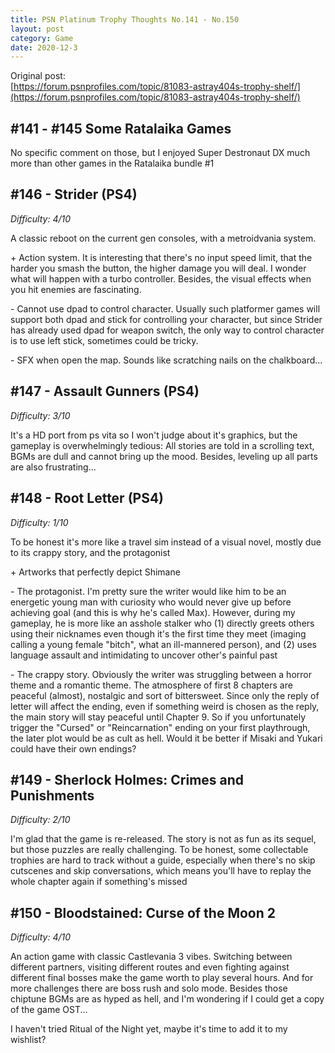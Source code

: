 ```yaml
---
title: PSN Platinum Trophy Thoughts No.141 - No.150
layout: post
category: Game
date: 2020-12-3
---
```


Original post: <br/>
[https://forum.psnprofiles.com/topic/81083-astray404s-trophy-shelf/](https://forum.psnprofiles.com/topic/81083-astray404s-trophy-shelf/)

## #141 - #145 Some Ratalaika Games

No specific comment on those, but I enjoyed Super Destronaut DX much more than other games in the Ratalaika bundle #1

## #146 - Strider (PS4)
*Difficulty: 4/10*

A classic reboot on the current gen consoles, with a metroidvania system.

\+ Action system. It is interesting that there's no input speed limit, that the harder you smash the button, the higher damage you will deal. I wonder what will happen with a turbo controller. Besides, the visual effects when you hit enemies are fascinating.

\- Cannot use dpad to control character. Usually such platformer games will support both dpad and stick for controlling your character, but since Strider has already used dpad for weapon switch, the only way to control character is to use left stick, sometimes could be tricky.

\- SFX when open the map. Sounds like scratching nails on the chalkboard...

## #147 - Assault Gunners (PS4)
*Difficulty: 3/10*

It's a HD port from ps vita so I won't judge about it's graphics, but the gameplay is overwhelmingly tedious: All stories are told in a scrolling text, BGMs are dull and cannot bring up the mood. Besides, leveling up all parts are also frustrating...

## #148 - Root Letter (PS4)
*Difficulty: 1/10*

To be honest it's more like a travel sim instead of a visual novel, mostly due to its crappy story, and the protagonist

\+ Artworks that perfectly depict Shimane

\- The protagonist. I'm pretty sure the writer would like him to be an energetic young man with curiosity who would never give up before achieving goal (and this is why he's called Max). However, during my gameplay, he is more like an asshole stalker who (1) directly greets others using their nicknames even though it's the first time they meet (imaging calling a young female "bitch", what an ill-mannered person), and (2) uses language assault and intimidating to uncover other's painful past

\-  The crappy story. Obviously the writer was struggling between a horror theme and a romantic theme. The atmosphere of first 8 chapters are peaceful (almost), nostalgic and sort of bittersweet. Since only the reply of letter will affect the ending, even if something weird is chosen as the reply, the main story will stay peaceful until Chapter 9. So if you unfortunately trigger the "Cursed" or "Reincarnation" ending on your first playthrough, the later plot would be as cult as hell. Would it be better if Misaki and Yukari could have their own endings?

## #149 - Sherlock Holmes: Crimes and Punishments
*Difficulty: 2/10*

I'm glad that the game is re-released. The story is not as fun as its sequel, but those puzzles are really challenging. To be honest, some collectable trophies are hard to track without a guide, especially when there's no skip cutscenes and skip conversations, which means you'll have to replay the whole chapter again if something's missed

## #150 - Bloodstained: Curse of the Moon 2
*Difficulty: 4/10*

An action game with classic Castlevania 3 vibes. Switching between different partners, visiting different routes and even fighting against different final bosses make the game worth to play several hours. And for more challenges there are boss rush and solo mode. Besides those chiptune BGMs are as hyped as hell, and I'm wondering if I could get a copy of the game OST...

I haven't tried Ritual of the Night yet, maybe it's time to add it to my wishlist?
